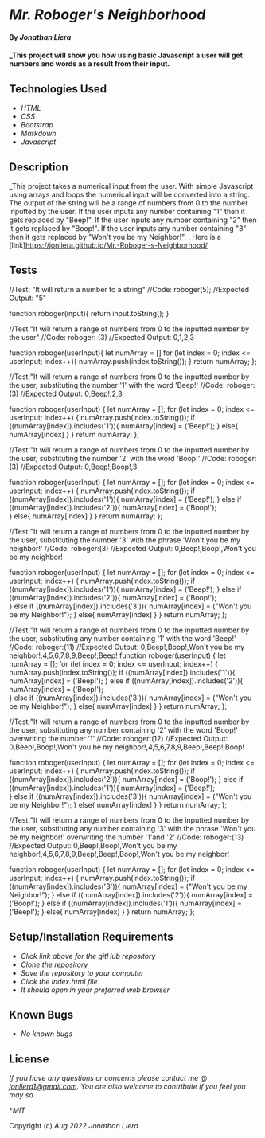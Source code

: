 # _Mr. Roboger's Neighborhood_

#### By _**Jonathan Liera**_

#### _This project will show you how using basic Javascript a user will get numbers and words as a result from their input.

## Technologies Used

* _HTML_
* _CSS_
* _Bootstrap_
* _Markdown_
* _Javascript_

## Description

_This project takes a numerical input from the user. With simple Javascript using arrays and loops the numerical input will be converted into a string. The output of the string will be a range of numbers from 0 to the number inputted by the user. If the user inputs any number containing "1" then it gets replaced by "Beep!". If the user inputs any number containing "2" then it gets replaced by "Boop!". If the user inputs any number containing "3" then it gets replaced by "Won't you be my Neighbor!".  . Here is a [link]https://jonliera.github.io/Mr.-Roboger-s-Neighborhood/

## Tests

//Test: "It will return a number to a string"
//Code: roboger(5);
//Expected Output: "5"

function roboger(input){
  return input.toString();
}

//Test "It will return a range of numbers from 0 to the inputted number by the user" 
//Code: roboger: (3) 
//Expected Output: 0,1,2,3

function roboger(userInput){
  let numArray = []
 for (let index = 0; index <= userInput; index++){
  numArray.push(index.toString());
 }
  return numArray;
};

//Test:"It will return a range of numbers from 0 to the inputted number by the user, substituting the number '1' with the word 'Beep!'
//Code: roboger:(3)
//Expected Output: 0,Beep!,2,3

function roboger(userInput) {
  let numArray = [];
  for (let index = 0; index <= userInput; index++) {
    numArray.push(index.toString());
    if ((numArray[index]).includes('1')){
      numArray[index] = ('Beep!');
    } else{
    numArray[index]
    }
  }
  return numArray;
};

//Test:"It will return a range of numbers from 0 to the inputted number by the user, substituting the number '2' with the word 'Boop!'
//Code: roboger:(3)
//Expected Output: 0,Beep!,Boop!,3

function roboger(userInput) {
  let numArray = [];
  for (let index = 0; index <= userInput; index++) {
    numArray.push(index.toString());
    if ((numArray[index]).includes('1')){
      numArray[index] = ('Beep!');
    } else if ((numArray[index]).includes('2')){
      numArray[index] = ('Boop!');  
    } else{
    numArray[index]
    }
  }
  return numArray;
};

//Test:"It will return a range of numbers from 0 to the inputted number by the user, substituting the number '3' with the phrase 'Won't you be my neighbor!'
//Code: roboger:(3)
//Expected Output: 0,Beep!,Boop!,Won't you be my neighbor!

function roboger(userInput) {
  let numArray = [];
  for (let index = 0; index <= userInput; index++) {
    numArray.push(index.toString());
    if ((numArray[index]).includes('1')){
      numArray[index] = ('Beep!');
    } else if ((numArray[index]).includes('2')){
      numArray[index] = ('Boop!');  
    } else if ((numArray[index]).includes('3')){
      numArray[index] = ("Won't you be my Neighbor!");
    } else{
    numArray[index]
    }
  }
  return numArray;
};

//Test:"It will return a range of numbers from 0 to the inputted number by the user, substituting any number containing '1' with the word 'Beep!'
//Code: roboger:(11)
//Expected Output: 0,Beep!,Boop!,Won't you be my neighbor!,4,5,6,7,8,9,Beep!,Beep!
function roboger(userInput) {
  let numArray = [];
  for (let index = 0; index <= userInput; index++) {
    numArray.push(index.toString());
    if ((numArray[index]).includes('1')){
      numArray[index] = ('Beep!');
    } else if ((numArray[index]).includes('2')){
      numArray[index] = ('Boop!');  
    } else if ((numArray[index]).includes('3')){
      numArray[index] = ("Won't you be my Neighbor!");
    } else{
    numArray[index]
    }
  }
  return numArray;
};


//Test:"It will return a range of numbers from 0 to the inputted number by the user, substituting any number containing '2' with the word 'Boop!' overwriting the number '1'
//Code: roboger:(12)
//Expected Output: 0,Beep!,Boop!,Won't you be my neighbor!,4,5,6,7,8,9,Beep!,Beep!,Boop!

function roboger(userInput) {
  let numArray = [];
  for (let index = 0; index <= userInput; index++) {
    numArray.push(index.toString());
    if ((numArray[index]).includes('2')){
      numArray[index] = ('Boop!');
    } else if ((numArray[index]).includes('1')){
      numArray[index] = ('Beep!');  
    } else if ((numArray[index]).includes('3')){
      numArray[index] = ("Won't you be my Neighbor!");
    } else{
    numArray[index]
    }
  }
  return numArray;
};


//Test:"It will return a range of numbers from 0 to the inputted number by the user, substituting any number containing '3' with the phrase 'Won't you be my neighbor!' overwriting the number '1'and '2'
//Code: roboger:(13)
//Expected Output: 0,Beep!,Boop!,Won't you be my neighbor!,4,5,6,7,8,9,Beep!,Beep!,Boop!,Won't you be my neighbor!

function roboger(userInput) {
  let numArray = [];
  for (let index = 0; index <= userInput; index++) {
    numArray.push(index.toString());
    if ((numArray[index]).includes('3')){
      numArray[index] = ("Won't you be my Neighbor!");
    } else if ((numArray[index]).includes('2')){
      numArray[index] = ('Boop!');
    } else if ((numArray[index]).includes('1')){
      numArray[index] = ('Beep!');
    } else{
    numArray[index]
    }
  }
  return numArray;
};


## Setup/Installation Requirements

* _Click link above for the gitHub repository_
* _Clone the repository_
* _Save the repository to your computer_
* _Click the index.html file_
* _It should open in your preferred web browser_

## Known Bugs

* _No known bugs_

## License

_If you have any questions or concerns please contact me @ jonliera1@gmail.com. You are also welcome to contribute if you feel you may so._

*_MIT_

Copyright (c) _Aug 2022_ _Jonathan Liera_
